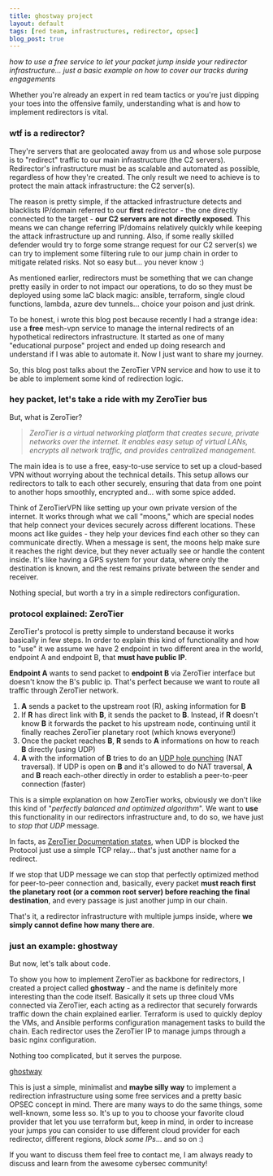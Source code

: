 ```yaml
---
title: ghostway project
layout: default
tags: [red team, infrastructures, redirector, opsec]
blog_post: true
---
```


_how to use a free service to let your packet jump inside your redirector infrastructure... just a basic example on how to cover our tracks during engagements_

Whether you're already an expert in red team tactics or you're just dipping your toes into the offensive family, understanding what is and how to implement redirectors is vital.
### wtf is a redirector?
They're servers that are geolocated away from us and whose sole purpose is to "redirect" traffic to our main infrastructure (the C2 servers).
Redirector's infrastructure must be as scalable and automated as possible, regardless of how they're created. The only result we need to achieve is to protect the main attack infrastructure: the C2 server(s).

The reason is pretty simple, if the attacked infrastructure detects and blacklists IP/domain referred to our **first** redirector - the one directly connected to the target - **our C2 servers are not directly exposed**. This means we can change referring IP/domains relatively quickly while keeping the attack infrastructure up and running.
Also, if some really skilled defender would try to forge some strange request for our C2 server(s) we can try to implement some filtering rule to our jump chain in order to mitigate related risks. Not so easy but... you never know :)

As mentioned earlier, redirectors must be something that we can change pretty easily in order to not impact our operations, to do so they must be deployed using some IaC black magic: ansible, terraform, single cloud functions, lambda, azure dev tunnels... choice your poison and just drink.

To be honest, i wrote this blog post because recently I had a strange idea: use a **free** mesh-vpn service to manage the internal redirects of an hypothetical redirectors infrastructure. It started as one of many "educational purpose" project and ended up doing research and understand if I was able to automate it. Now I just want to share my journey. 

So, this blog post talks about the ZeroTier VPN service and how to use it to be able to implement some kind of redirection logic.

### hey packet, let's take a ride with my ZeroTier bus
But, what is ZeroTier?

>*ZeroTier is a virtual networking platform that creates secure, private networks over the internet. It enables easy setup of virtual LANs, encrypts all network traffic, and provides centralized management.*

The main idea is to use a free, easy-to-use service to set up a cloud-based VPN without worrying about the technical details. This setup allows our redirectors to talk to each other securely, ensuring that data from one point to another hops smoothly, encrypted and... with some spice added.

Think of ZeroTierVPN like setting up your own private version of the internet. It works through what we call "moons," which are special nodes that help connect your devices securely across different locations. These moons act like guides - they help your devices find each other so they can communicate directly. When a message is sent, the moons help make sure it reaches the right device, but they never actually see or handle the content inside. It's like having a GPS system for your data, where only the destination is known, and the rest remains private between the sender and receiver.

Nothing special, but worth a try in a simple redirectors configuration.

### protocol explained: ZeroTier
ZeroTier's protocol is pretty simple to understand because it works basically in few steps.
In order to explain this kind of functionality and how to "use" it we assume we have 2 endpoint in two different area in the world, endpoint A and endpoint B, that **must have public IP**.

**Endpoint A** wants to send packet to **endpoint B** via ZeroTier interface but doesn't know the B's public ip. That's perfect because we want to route all traffic through ZeroTier network.

1. **A** sends a packet to the upstream root (R), asking information for **B**
2. If **R** has direct link with **B**, it sends the packet to **B**. Instead, if **R** doesn't know **B** it forwards the packet to his upstream node, continuing until it finally reaches ZeroTier planetary root (which knows everyone!)
3. Once the packet reaches **B**, **R** sends to **A** informations on how to reach **B** directly (using UDP)
4. **A** with the information of **B** tries to do an [UDP hole punching](https://en.wikipedia.org/wiki/UDP_hole_punching) (NAT traversal). If UDP is open on **B** and it's allowed to do NAT traversal, **A** and **B** reach each-other directly in order to establish a peer-to-peer connection (faster)

This is a simple explanation on how ZeroTier works, obviously we don't like this kind of "_perfectly balanced and optimized algorithm_". We want to **use** this functionality in our redirectors infrastructure and, to do so, we have just to _stop that UDP_ message.

In facts, as [ZeroTier Documentation states](https://docs.zerotier.com/relay/), when UDP is blocked the Protocol just use a simple TCP relay... that's just another name for a redirect.

If we stop that UDP message we can stop that perfectly optimized method for peer-to-peer connection and, basically, every packet **must reach first the planetary root (or a common root server) before reaching the final destination**, and every passage is just another jump in our chain.

That's it, a redirector infrastructure with multiple jumps inside, where **we simply cannot define how many there are**.

### just an example: ghostway
But now, let's talk about code.

To show you how to implement ZeroTier as backbone for redirectors, I created a project called **ghostway** - and the name is definitely more interesting than the code itself. Basically it sets up three cloud VMs connected via ZeroTier, each acting as a redirector that securely forwards traffic down the chain explained earlier.
Terraform is used to quickly deploy the VMs, and Ansible performs configuration management tasks to build the chain. Each redirector uses the ZeroTier IP to manage jumps through a basic nginx configuration.

Nothing too complicated, but it serves the purpose.

[ghostway](https://github.com/brmkit/ghostway)

This is just a simple, minimalist and **maybe silly way** to implement a redirection infrastructure using some free services and a pretty basic OPSEC concept in mind. There are many ways to do the same things, some well-known, some less so.
It's up to you to choose your favorite cloud provider that let you use terraform but, keep in mind, in order to increase your jumps you can consider to use different cloud provider for each redirector, different regions, _block some IPs_... and so on :)

If you want to discuss them feel free to contact me, I am always ready to discuss and learn from the awesome cybersec community!